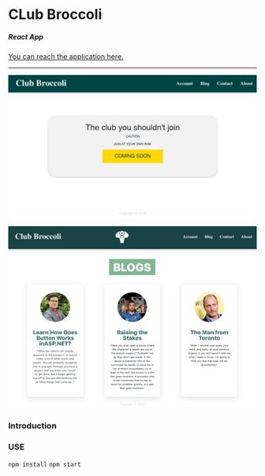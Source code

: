 # CLub Broccoli
##### React App
[You can reach the application here.](https://clubbroccoli.com/)
___

![Home, Site ununder construction ](Home_pic.png)

![Blogs, example preview ](blogs_pic.png)
### Introduction



### USE
`npm install`
`npm start`